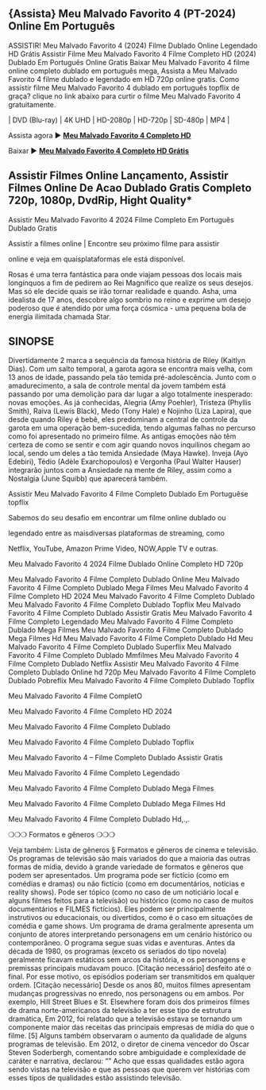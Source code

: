## {Assista} Meu Malvado Favorito 4 (PT-2024) Online Em Português

ASSISTIR! Meu Malvado Favorito 4 (2024) Filme Dublado Online Legendado HD Grátis Assistir Filme Meu Malvado Favorito 4 Filme Completo HD (2024) Dublado Em Português Online Gratis Baixar Meu Malvado Favorito 4 filme online completo dublado em português mega, Assista a Meu Malvado Favorito 4 filme dublado e legendado em HD 720p online gratis. Como assistir filme Meu Malvado Favorito 4 dublado em português topflix de graça? clique no link abaixo para curtir o filme Meu Malvado Favorito 4 gratuitamente.

| DVD (Blu-ray) | 4K UHD | HD-2080p | HD-720p | SD-480p | MP4 |

Assista agora ► **[Meu Malvado Favorito 4 Completo HD](https://jasstwatch.com/pt/movie/519182)**

Baixar ► **[Meu Malvado Favorito 4 Completo HD Grátis](https://jasstwatch.com/pt/movie/519182)**

## Assistir Filmes Online Lançamento, Assistir Filmes Online De Acao Dublado Gratis Completo 720p, 1080p, DvdRip, Hight Quality*

Assistir Meu Malvado Favorito 4 2024 Filme Completo Em Português Dublado Gratis

Assistir a filmes online | Encontre seu próximo filme para assistir

online e veja em quaisplataformas ele está disponível.

Rosas é uma terra fantástica para onde viajam pessoas dos locais mais longínquos a fim de pedirem ao Rei Magnífico que realize os seus desejos. Mas só ele decide quais se irão tornar realidade e quando. Asha, uma idealista de 17 anos, descobre algo sombrio no reino e exprime um desejo poderoso que é atendido por uma força cósmica - uma pequena bola de energia ilimitada chamada Star.

## SINOPSE
Divertidamente 2 marca a sequência da famosa história de Riley (Kaitlyn Dias). Com um salto temporal, a garota agora se encontra mais velha, com 13 anos de idade, passando pela tão temida pré-adolescência. Junto com o amadurecimento, a sala de controle mental da jovem também está passando por uma demolição para dar lugar a algo totalmente inesperado: novas emoções. As já conhecidas, Alegria (Amy Poehler), Tristeza (Phyllis Smith), Raiva (Lewis Black), Medo (Tony Hale) e Nojinho (Liza Lapira), que desde quando Riley é bebê, eles predominam a central de controle da garota em uma operação bem-sucedida, tendo algumas falhas no percurso como foi apresentado no primeiro filme. As antigas emoções não têm certeza de como se sentir e com agir quando novos inquilinos chegam ao local, sendo um deles a tão temida Ansiedade (Maya Hawke). Inveja (Ayo Edebiri), Tédio (Adèle Exarchopoulos) e Vergonha (Paul Walter Hauser) integrarão juntos com a Ansiedade na mente de Riley, assim como a Nostalgia (June Squibb) que aparecerá também.

Assistir Meu Malvado Favorito 4 Filme Completo Dublado Em Portuguêse topflix

Sabemos do seu desafio em encontrar um filme online dublado ou

legendado entre as maisdiversas plataformas de streaming, como

Netflix, YouTube, Amazon Prime Video, NOW,Apple TV e outras.

Meu Malvado Favorito 4 2024 Filme Dublado Online Completo HD 720p

Meu Malvado Favorito 4 Filme Completo Dublado Online Meu Malvado Favorito 4 Filme Completo Dublado Mega Filmes Meu Malvado Favorito 4 Filme Completo HD 2024 Meu Malvado Favorito 4 Filme Completo Dublado Meu Malvado Favorito 4 Filme Completo Dublado Topflix Meu Malvado Favorito 4 Filme Completo Dublado Assistir Gratis Meu Malvado Favorito 4 Filme Completo Legendado Meu Malvado Favorito 4 Filme Completo Dublado Mega Filmes Meu Malvado Favorito 4 Filme Completo Dublado Mega Filmes Hd Meu Malvado Favorito 4 Filme Completo Dublado Hd Meu Malvado Favorito 4 Filme Completo Dublado Superflix Meu Malvado Favorito 4 Filme Completo Dublado Mmfilmes Meu Malvado Favorito 4 Filme Completo Dublado Netflix Assistir Meu Malvado Favorito 4 Filme Completo Dublado Online hd 720p Meu Malvado Favorito 4 Filme Completo Dublado Pobreflix Meu Malvado Favorito 4 Filme Completo Dublado Topflix

Meu Malvado Favorito 4 Filme CompletO

Meu Malvado Favorito 4 Filme Completo HD 2024

Meu Malvado Favorito 4 Filme Completo Dublado

Meu Malvado Favorito 4 Filme Completo Dublado Topflix

Meu Malvado Favorito 4 – Filme Completo Dublado Assistir Gratis

Meu Malvado Favorito 4 Filme Completo Legendado

Meu Malvado Favorito 4 Filme Completo Dublado Mega Filmes

Meu Malvado Favorito 4 Filme Completo Dublado Mega Filmes Hd

Meu Malvado Favorito 4 Filme Completo Dublado Hd,.,.

❍❍❍ Formatos e gêneros ❍❍❍

Veja também: Lista de gêneros § Formatos e gêneros de cinema e televisão. Os programas de televisão são mais variados do que a maioria das outras formas de mídia, devido à grande variedade de formatos e gêneros que podem ser apresentados. Um programa pode ser fictício (como em comédias e dramas) ou não fictício (como em documentários, notícias e reality shows). Pode ser tópico (como no caso de um noticiário local e alguns filmes feitos para a televisão) ou histórico (como no caso de muitos documentários e FILMES fictícios). Eles podem ser principalmente instrutivos ou educacionais, ou divertidos, como é o caso em situações de comédia e game shows. Um programa de drama geralmente apresenta um conjunto de atores interpretando personagens em um cenário histórico ou contemporâneo. O programa segue suas vidas e aventuras. Antes da década de 1980, os programas (exceto os seriados do tipo novela) geralmente ficavam estáticos sem arcos da história, e os personagens e premissas principais mudavam pouco. [Citação necessário] desfeito até o final. Por esse motivo, os episódios poderiam ser transmitidos em qualquer ordem. [Citação necessário] Desde os anos 80, muitos filmes apresentam mudanças progressivas no enredo, nos personagens ou em ambos. Por exemplo, Hill Street Blues e St. Elsewhere foram dois dos primeiros filmes de drama norte-americanos da televisão a ter esse tipo de estrutura dramática, Em 2012, foi relatado que a televisão estava se tornando um componente maior das receitas das principais empresas de mídia do que o filme. [5] Alguns também observaram o aumento da qualidade de alguns programas de televisão. Em 2012, o diretor de cinema vencedor do Oscar Steven Soderbergh, comentando sobre ambiguidade e complexidade de caráter e narrativa, declarou: “” Acho que essas qualidades estão agora sendo vistas na televisão e que as pessoas que querem ver histórias com esses tipos de qualidades estão assistindo televisão.

